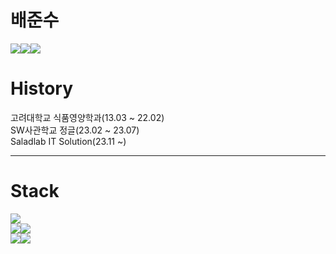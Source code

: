 # 배준수

<div class="about">
<a href="https://junsoopooh.github.io/" target="_blank"><img src="https://img.shields.io/badge/Blog-181717?style=flat-square&logo=gitbook&logoColor=white"/></a><a href="mailto:importuntae.dev@gmail.com" target="_blank"><img src="https://img.shields.io/badge/Email-EA4335?style=flat-square&logo=gmail&logoColor=white"/></a><a href="https://www.linkedin.com/in/junsu-594122277/" target="_blank"><img src="https://img.shields.io/badge/Linkedin-0A66C2?style=flat-square&logo=linkedin&logoColor=white"/></a>
</div>

# History

고려대학교 식품영양학과(13.03 ~ 22.02)<br>
SW사관학교 정글(23.02 ~ 23.07)<br>
Saladlab IT Solution(23.11 ~) 

---

# Stack

<div class="stack-badges">
<img src="https://img.shields.io/badge/Python-3776AB?style=flat-square&logo=python&logoColor=white"/><br>
<img src="https://img.shields.io/badge/FastAPI-009688?style=flat-square&logo=fastapi&logoColor=white"/><img src="https://img.shields.io/badge/Django-092E20?style=flat-square&logo=django&logoColor=white"/><br>
<img src="https://img.shields.io/badge/PostgreSQL-4169E1?style=flat-square&logo=postgresql&logoColor=white"/><img src="https://img.shields.io/badge/Redis-FF4438?style=flat-square&logo=redis&logoColor=white"/>
</div> 